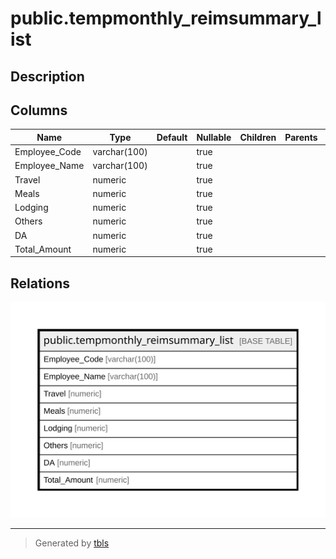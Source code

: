 # public.tempmonthly_reimsummary_list

## Description

## Columns

| Name | Type | Default | Nullable | Children | Parents | Comment |
| ---- | ---- | ------- | -------- | -------- | ------- | ------- |
| Employee_Code | varchar(100) |  | true |  |  |  |
| Employee_Name | varchar(100) |  | true |  |  |  |
| Travel | numeric |  | true |  |  |  |
| Meals | numeric |  | true |  |  |  |
| Lodging | numeric |  | true |  |  |  |
| Others | numeric |  | true |  |  |  |
| DA | numeric |  | true |  |  |  |
| Total_Amount | numeric |  | true |  |  |  |

## Relations

![er](public.tempmonthly_reimsummary_list.svg)

---

> Generated by [tbls](https://github.com/k1LoW/tbls)
